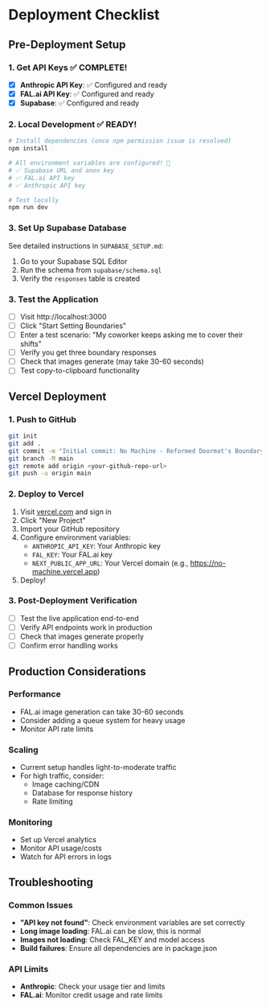 # Deployment Checklist

## Pre-Deployment Setup

### 1. Get API Keys ✅ COMPLETE!
- [x] **Anthropic API Key**: ✅ Configured and ready
- [x] **FAL.ai API Key**: ✅ Configured and ready
- [x] **Supabase**: ✅ Configured and ready

### 2. Local Development ✅ READY!
```bash
# Install dependencies (once npm permission issue is resolved)
npm install

# All environment variables are configured! 🎉
# ✅ Supabase URL and anon key
# ✅ FAL.ai API key
# ✅ Anthropic API key

# Test locally
npm run dev
```

### 3. Set Up Supabase Database
See detailed instructions in `SUPABASE_SETUP.md`:
1. Go to your Supabase SQL Editor
2. Run the schema from `supabase/schema.sql`
3. Verify the `responses` table is created

### 3. Test the Application
- [ ] Visit http://localhost:3000
- [ ] Click "Start Setting Boundaries"
- [ ] Enter a test scenario: "My coworker keeps asking me to cover their shifts"
- [ ] Verify you get three boundary responses
- [ ] Check that images generate (may take 30-60 seconds)
- [ ] Test copy-to-clipboard functionality

## Vercel Deployment

### 1. Push to GitHub
```bash
git init
git add .
git commit -m "Initial commit: No Machine - Reformed Doormat's Boundary Coach"
git branch -M main
git remote add origin <your-github-repo-url>
git push -u origin main
```

### 2. Deploy to Vercel
1. Visit [vercel.com](https://vercel.com) and sign in
2. Click "New Project"
3. Import your GitHub repository
4. Configure environment variables:
   - `ANTHROPIC_API_KEY`: Your Anthropic key
   - `FAL_KEY`: Your FAL.ai key
   - `NEXT_PUBLIC_APP_URL`: Your Vercel domain (e.g., https://no-machine.vercel.app)
5. Deploy!

### 3. Post-Deployment Verification
- [ ] Test the live application end-to-end
- [ ] Verify API endpoints work in production
- [ ] Check that images generate properly
- [ ] Confirm error handling works

## Production Considerations

### Performance
- FAL.ai image generation can take 30-60 seconds
- Consider adding a queue system for heavy usage
- Monitor API rate limits

### Scaling
- Current setup handles light-to-moderate traffic
- For high traffic, consider:
  - Image caching/CDN
  - Database for response history
  - Rate limiting

### Monitoring
- Set up Vercel analytics
- Monitor API usage/costs
- Watch for API errors in logs

## Troubleshooting

### Common Issues
- **"API key not found"**: Check environment variables are set correctly
- **Long image loading**: FAL.ai can be slow, this is normal
- **Images not loading**: Check FAL_KEY and model access
- **Build failures**: Ensure all dependencies are in package.json

### API Limits
- **Anthropic**: Check your usage tier and limits
- **FAL.ai**: Monitor credit usage and rate limits